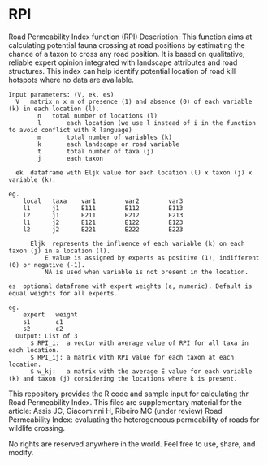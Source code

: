 # RPI
Road Permeability Index function (RPI)
Description: 
This function aims at calculating potential fauna crossing  at road positions by estimating the chance of a taxon to cross any road position. 
It is based on qualitative, reliable expert opinion integrated with landscape attributes and road structures. 
This index can help identify potential location of road kill hotspots where no data are available. 

    Input parameters: (V, ek, es)
      V   matrix n x m of presence (1) and absence (0) of each variable (k) in each location (l).
		    n   total number of locations (l)
		    l		each location (we use l instead of i in the function to avoid conflict with R language)
		    m		total number of variables (k)
		    k		each landscape or road variable
		    t		total number of taxa (j)
		    j		each taxon
 
      ek  dataframe with Eljk value for each location (l) x	taxon (j) x variable (k).
		
    eg.
		local	taxa	var1		var2		var3
		l1		j1		E111		E112		E113
		l2		j1		E211		E212		E213
		l1		j2		E121		E122		E123
		l2		j2		E221		E222		E223

		  Eljk  represents the influence of each variable (k) on each taxon (j) in a location (l).
              E value is assigned by experts as positive (1), indifferent (0) or negative (-1).
              NA is used when variable is not present in the location.
	      
	es  optional dataframe with expert weights (ε, numeric). Default is equal weights for all experts.

    eg.
		expert   weight
		s1       ε1	
		s2       ε2	
      Output: List of 3
          $ RPI_i: 	a vector with average value of RPI for all taxa	in each location.
          $ RPI_ij:	a matrix with RPI value for each taxon at each location.
          $ w_kj: 	a matrix with the average E value for each variable (k) and taxon (j) considering the locations where k is present.			


This repository provides the R code and sample input for calculating thr Road Permeability Index. This files are supplementary material for the article:
Assis JC, Giacominni H, Ribeiro MC (under review) Road Permeability Index: evaluating the heterogeneous permeability of roads for wildlife crossing.

No rights are reserved anywhere in the world. Feel free to use, share, and modify.
